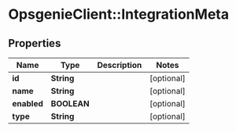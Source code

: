# OpsgenieClient::IntegrationMeta

## Properties
Name | Type | Description | Notes
------------ | ------------- | ------------- | -------------
**id** | **String** |  | [optional] 
**name** | **String** |  | [optional] 
**enabled** | **BOOLEAN** |  | [optional] 
**type** | **String** |  | [optional] 


